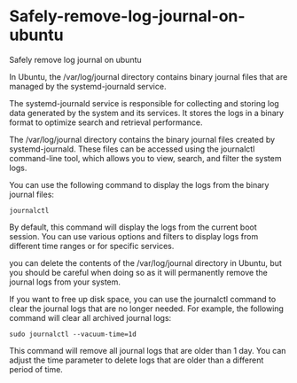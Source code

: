 # Safely-remove-log-journal-on-ubuntu
Safely remove log journal on ubuntu


In Ubuntu, the /var/log/journal directory contains binary journal files that are managed by the systemd-journald service.

The systemd-journald service is responsible for collecting and storing log data generated by the system and its services. It stores the logs in a binary format to optimize search and retrieval performance.

The /var/log/journal directory contains the binary journal files created by systemd-journald. These files can be accessed using the journalctl command-line tool, which allows you to view, search, and filter the system logs.

You can use the following command to display the logs from the binary journal files:

```
journalctl
```
By default, this command will display the logs from the current boot session. You can use various options and filters to display logs from different time ranges or for specific services.





you can delete the contents of the /var/log/journal directory in Ubuntu, but you should be careful when doing so as it will permanently remove the journal logs from your system.

If you want to free up disk space, you can use the journalctl command to clear the journal logs that are no longer needed. For example, the following command will clear all archived journal logs:

```
sudo journalctl --vacuum-time=1d
```
This command will remove all journal logs that are older than 1 day. You can adjust the time parameter to delete logs that are older than a different period of time.

